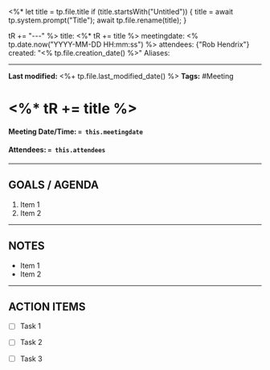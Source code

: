 <%*
  let title = tp.file.title
  if (title.startsWith("Untitled")) {
    title = await tp.system.prompt("Title");
    await tp.file.rename(title);
  } 
  
  tR += "---"
%>
title:  <%* tR += title %>
meetingdate: <% tp.date.now("YYYY-MM-DD HH:mm:ss") %>
attendees: {"Rob Hendrix"}
created: "<% tp.file.creation_date() %>"
Aliases: 

---
**Last modified:** <%+ tp.file.last_modified_date() %>
**Tags:** #Meeting

# <%* tR += title %>
#### **Meeting Date/Time:** `= this.meetingdate`
#### **Attendees:** `= this.attendees`
---

## GOALS / AGENDA
1. Item 1
2. Item 2

---

## NOTES
- Item 1
- Item 2

---

## ACTION ITEMS
- [ ] Task 1
- [ ] Task 2
- [ ] Task 3


